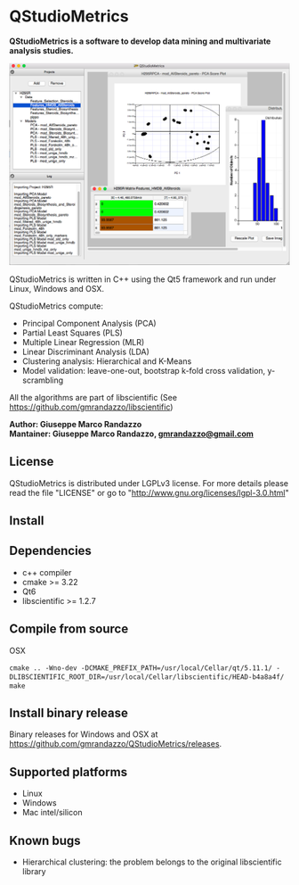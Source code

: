QStudioMetrics
==============

**QStudioMetrics is a software to develop data mining and multivariate analysis studies.**

![ScreenShot](https://github.com/gmrandazzo/QStudioMetrics/blob/master/vars/qsmgui.png)

QStudioMetrics is written in C++ using the Qt5 framework and run under Linux, Windows and OSX.

QStudioMetrics compute:
  - Principal Component Analysis (PCA)
  - Partial Least Squares (PLS)
  - Multiple Linear Regression (MLR)
  - Linear Discriminant Analysis (LDA)
  - Clustering analysis: Hierarchical and K-Means
  - Model validation: leave-one-out, bootstrap k-fold cross validation, y-scrambling


All the algorithms are part of libscientific (See https://github.com/gmrandazzo/libscientific)

**Author: Giuseppe Marco Randazzo <br/>
Mantainer: Giuseppe Marco Randazzo, gmrandazzo@gmail.com <br/>**

License
-------

QStudioMetrics is distributed under LGPLv3 license.
For more details please read the file "LICENSE" or go to "http://www.gnu.org/licenses/lgpl-3.0.html"

Install
-------

## Dependencies
- c++ compiler
- cmake >= 3.22
- Qt6
- libscientific >= 1.2.7

## Compile from source

OSX
```
cmake .. -Wno-dev -DCMAKE_PREFIX_PATH=/usr/local/Cellar/qt/5.11.1/ -DLIBSCIENTIFIC_ROOT_DIR=/usr/local/Cellar/libscientific/HEAD-b4a8a4f/
make
```


## Install binary release

Binary releases for Windows and OSX at <https://github.com/gmrandazzo/QStudioMetrics/releases>.


## Supported platforms
- Linux
- Windows
- Mac intel/silicon

## Known bugs

- Hierarchical clustering: the problem belongs to the original libscientific library

